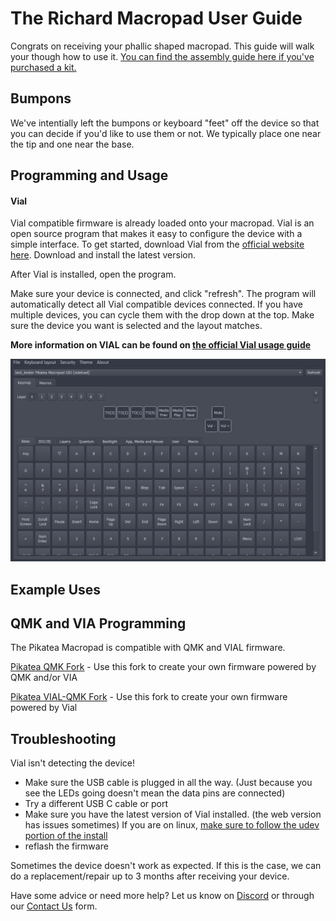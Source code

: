 # The Richard Macropad User Guide

Congrats on receiving your phallic shaped macropad. This guide will walk your though how to use it. [You can find the assembly guide here if you've purchased a kit.](/Richard/the-richard-macropad-kit-assembly-guide.html)

## Bumpons

We've intentially left the bumpons or keyboard "feet" off the device so that you can decide if you'd like to use them or not. We typically place one near the tip and one near the base. 

## Programming and Usage
#### Vial
Vial compatible firmware is already loaded onto your macropad. Vial is an open source program that makes it easy to configure the device with a simple interface. To get started, download Vial from the [official website here](https://get.Vial.today). Download and install the latest version.

After Vial is installed, open the program.

Make sure your device is connected, and click "refresh". The program will automatically detect all Vial compatible devices connected. If you have multiple devices, you can cycle them with the drop down at the top. Make sure the device you want is selected and the layout matches.

**More information on VIAL can be found on [the official Vial usage guide](https://get.vial.today/manual/)**

![img](/assets/GB3/pikatea-macropad-gb3-vial.png)

## Example Uses
<Uses/>

## QMK and VIA Programming
The Pikatea Macropad is compatible with QMK and VIAL firmware.

[Pikatea QMK Fork](https://github.com/JackPikatea/qmk_firmware) - Use this fork to create your own firmware powered by QMK and/or VIA

[Pikatea VIAL-QMK Fork](https://github.com/PikateaCompany/vial-qmk) - Use this fork to create your own firmware powered by Vial

## Troubleshooting
Vial isn't detecting the device!
* Make sure the USB cable is plugged in all the way. (Just because you see the LEDs going doesn't mean the data pins are connected)
* Try a different USB C cable or port
* Make sure you have the latest version of Vial installed. (the web version has issues sometimes) If you are on linux, [make sure to follow the udev portion of the install](https://get.Vial.today)
* reflash the firmware

Sometimes the device doesn't work as expected. If this is the case, we can do a replacement/repair up to 3 months after receiving your device.

Have some advice or need more help? Let us know on [Discord](https://www.pikatea.com/discord) or through our [Contact Us](https://www.pikatea.com/pages/contact-us) form.

<Footer/>